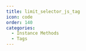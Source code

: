 ```yaml
---
title: limit_selector_js_tag
icon: code
order: 140
categories:
  - Instance Methods
  - Tags
---
```


